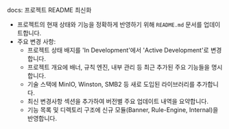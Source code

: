 docs: 프로젝트 README 최신화

- 프로젝트의 현재 상태와 기능을 정확하게 반영하기 위해 `README.md` 문서를 업데이트합니다.
- 주요 변경 사항:
  - 프로젝트 상태 배지를 'In Development'에서 'Active Development'로 변경합니다.
  - 프로젝트 개요에 배너, 규칙 엔진, 내부 관리 등 최근 추가된 주요 기능들을 명시합니다.
  - 기술 스택에 MinIO, Winston, SMB2 등 새로 도입된 라이브러리를 추가합니다.
  - 최신 변경사항 섹션을 추가하여 버전별 주요 업데이트 내역을 요약합니다.
  - 기능 목록 및 디렉토리 구조에 신규 모듈(Banner, Rule-Engine, Internal)을 반영합니다.
